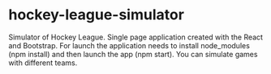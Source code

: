 # hockey-league-simulator

Simulator of Hockey League. Single page application created with the React and Bootstrap. For launch the application needs to install node_modules (npm install) and then launch the app (npm start). You can simulate games with different teams.
